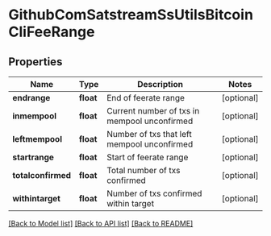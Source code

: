 # GithubComSatstreamSsUtilsBitcoinCliFeeRange

## Properties
Name | Type | Description | Notes
------------ | ------------- | ------------- | -------------
**endrange** | **float** | End of feerate range | [optional] 
**inmempool** | **float** | Current number of txs in mempool unconfirmed | [optional] 
**leftmempool** | **float** | Number of txs that left mempool unconfirmed | [optional] 
**startrange** | **float** | Start of feerate range | [optional] 
**totalconfirmed** | **float** | Total number of txs confirmed | [optional] 
**withintarget** | **float** | Number of txs confirmed within target | [optional] 

[[Back to Model list]](../README.md#documentation-for-models) [[Back to API list]](../README.md#documentation-for-api-endpoints) [[Back to README]](../README.md)

